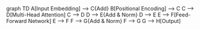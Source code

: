graph TD
    A[Input Embedding] --> C{Add}
    B[Positional Encoding] --> C
    C --> D[Multi-Head Attention]
    C --> D
    D --> E{Add & Norm}
    D --> E
    E --> F[Feed-Forward Network]
    E --> F
    F --> G{Add & Norm}
    F --> G
    G --> H[Output]